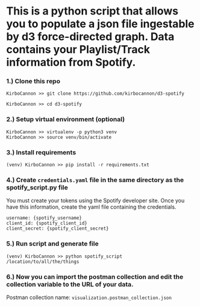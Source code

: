 # This is a python script that allows you to populate a json file ingestable by d3 force-directed graph. Data contains your Playlist/Track information from Spotify.

### 1.) Clone this repo
`KirboCannon >> git clone https://github.com/kirbocannon/d3-spotify` 
 
`KirboCannon >> cd d3-spotify`

### 2.) Setup virtual environment (optional)
```
KirboCannon >> virtualenv -p python3 venv
KirboCannon >> source venv/bin/activate
```

### 3.) Install requirements
`(venv) KirboCannon >> pip install -r requirements.txt`

### 4.) Create `credentials.yaml` file in the same directory as the spotify_script.py file
You must create your tokens using the Spotify developer site. Once you have this information, 
create the yaml file containing the credentials. 

```.env
username: {spotify_username}
client_id: {spotify_client_id}
client_secret: {spotify_client_secret}
```

### 5.) Run script and generate file
`(venv) KirboCannon >> python spotify_script /location/to/all/the/things`

### 6.) Now you can import the postman collection and edit the collection variable to the URL of your data.
Postman collection name: `visualization.postman_collection.json`
